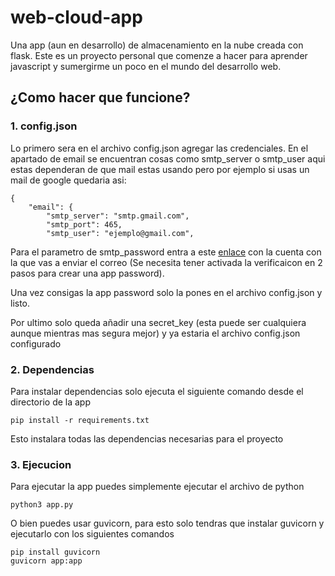 # web-cloud-app
Una app (aun en desarrollo) de almacenamiento en la nube creada con flask.
Este es un proyecto personal que comenze a hacer para aprender javascript y sumergirme un poco en el mundo del desarrollo web.

## ¿Como hacer que funcione?

### 1. config.json
Lo primero sera en el archivo config.json agregar las credenciales. 
En el apartado de email se encuentran cosas como smtp_server o smtp_user aqui estas dependeran de que mail estas usando pero por ejemplo si usas un mail de google quedaria asi:

```
{
    "email": {
        "smtp_server": "smtp.gmail.com",
        "smtp_port": 465,
        "smtp_user": "ejemplo@gmail.com",
```

Para el parametro de smtp_password entra a este [enlace](https://myaccount.google.com/apppasswords) con la cuenta con la que vas a enviar el correo (Se necesita tener activada la verificaicon en 2 pasos para crear una app password).

Una vez consigas la app password solo la pones en el archivo config.json y listo.

Por ultimo solo queda añadir una secret_key (esta puede ser cualquiera aunque mientras mas segura mejor) y ya estaria el archivo config.json configurado

### 2. Dependencias
Para instalar dependencias solo ejecuta el siguiente comando desde el directorio de la app

```
pip install -r requirements.txt
```
Esto instalara todas las dependencias necesarias para el proyecto

### 3. Ejecucion
Para ejecutar la app puedes simplemente ejecutar el archivo de python
```
python3 app.py
```

O bien puedes usar guvicorn, para esto solo tendras que instalar guvicorn y ejecutarlo con los siguientes comandos
```
pip install guvicorn
guvicorn app:app
```
